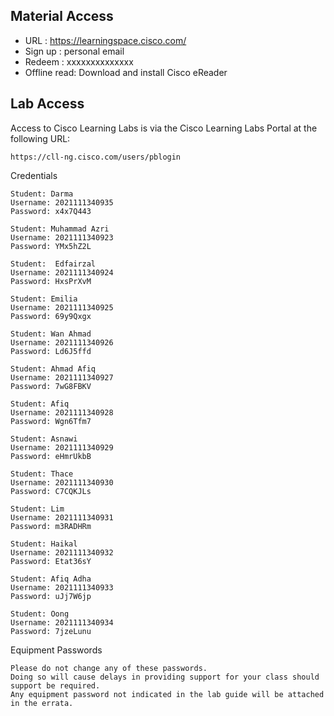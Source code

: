 ## Material Access
- URL : https://learningspace.cisco.com/
- Sign up : personal email
- Redeem : xxxxxxxxxxxxxx
- Offline read: Download and install Cisco eReader

## Lab Access
Access to Cisco Learning Labs is via the Cisco Learning Labs Portal at the following URL:
```
https://cll-ng.cisco.com/users/pblogin
```


Credentials
```
Student: Darma
Username: 2021111340935
Password: x4x7Q443

Student: Muhammad Azri
Username: 2021111340923
Password: YMx5hZ2L

Student:  Edfairzal
Username: 2021111340924
Password: HxsPrXvM

Student: Emilia
Username: 2021111340925
Password: 69y9Qxgx

Student: Wan Ahmad
Username: 2021111340926
Password: Ld6J5ffd

Student: Ahmad Afiq
Username: 2021111340927
Password: 7wG8FBKV

Student: Afiq
Username: 2021111340928
Password: Wgn6Tfm7

Student: Asnawi
Username: 2021111340929
Password: eHmrUkbB

Student: Thace
Username: 2021111340930
Password: C7CQKJLs

Student: Lim
Username: 2021111340931
Password: m3RADHRm

Student: Haikal
Username: 2021111340932
Password: Etat36sY

Student: Afiq Adha
Username: 2021111340933
Password: uJj7W6jp

Student: Oong
Username: 2021111340934
Password: 7jzeLunu

```

Equipment Passwords
```
Please do not change any of these passwords. 
Doing so will cause delays in providing support for your class should support be required. 
Any equipment password not indicated in the lab guide will be attached in the errata.
```
